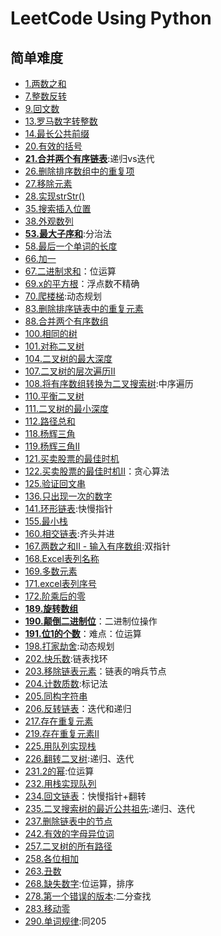 # LeetCode Using Python

## 简单难度
- [1.两数之和](two_sum.py)
- [7.整数反转](reverse_integer.py)
- [9.回文数](Palindrome_Number.py)
- [13.罗马数字转整数](roman_to_integer.py)
- [14.最长公共前缀](longest_common_prefix.py)
- [20.有效的括号](valid_parentheses.py)
- [**21.合并两个有序链表**](merge_two_sorted_lists.py):递归vs迭代
- [26.删除排序数组中的重复项](remove_duplicates_from_sorted_array.py)
- [27.移除元素](remove_element.py)
- [28.实现strStr()](implement_strstr.py)
- [35.搜索插入位置](search_insert_position.py)
- [38.外观数列](count_and_say.py)
- [**53.最大子序和**](maximum_subarray.py):分治法
- [58.最后一个单词的长度](length_of_last_word.py)
- [66.加一](plus_one.py)
- [67.二进制求和](add_binary.py)：位运算
- [69.x的平方根](sqrtx.py)：浮点数不精确
- [70.爬楼梯](climbing_stairs.py):动态规划
- [83.删除排序链表中的重复元素](83.删除排序链表中的重复元素.py)
- [88.合并两个有序数组](88.合并两个有序数组.py)
- [100.相同的树](100.相同的树.py)
- [101.对称二叉树](101.对称二叉树.py)
- [104.二叉树的最大深度](104.二叉树的最大深度.py)
- [107.二叉树的层次遍历II](107.二叉树的层次遍历-ii.py)
- [108.将有序数组转换为二叉搜索树](108.将有序数组转换为二叉搜索树.py):中序遍历
- [110.平衡二叉树](110.平衡二叉树.py)
- [111.二叉树的最小深度](111.二叉树的最小深度.py)
- [112.路径总和](112.路径总和.py)
- [118.杨辉三角](118.杨辉三角.py)
- [119.杨辉三角II](119.杨辉三角-ii.py)
- [121.买卖股票的最佳时机](121.买卖股票的最佳时机.py)
- [122.买卖股票的最佳时机II](122.买卖股票的最佳时机-ii.py)：贪心算法
- [125.验证回文串](125.验证回文串.py)
- [136.只出现一次的数字](136.只出现一次的数字.py)
- [141.环形链表](141.环形链表.py):快慢指针
- [155.最小栈](155.最小栈.py)
- [160.相交链表](160.相交链表.py):齐头并进
- [167.两数之和II - 输入有序数组](167.两数之和-ii-输入有序数组.py):双指针
- [168.Excel表列名称](168.excel表列名称.py)
- [169.多数元素](169.多数元素.py)
- [171.excel表列序号](171.excel表列序号.py)
- [172.阶乘后的零](172.阶乘后的零.py)
- [**189.旋转数组**](189.旋转数组.py)
- [**190.颠倒二进制位**](190.颠倒二进制位.py)：二进制位操作
- [**191.位1的个数**](191.位-1-的个数.py)：难点：位运算
- [198.打家劫舍](198.打家劫舍.py):动态规划
- [202.快乐数](202.快乐数.py):链表找环
- [203.移除链表元素](203.移除链表元素.py)：链表的哨兵节点
- [204.计数质数](204.计数质数.py):标记法
- [205.同构字符串](205.同构字符串.py)
- [206.反转链表](206.反转链表.py)：迭代和递归
- [217.存在重复元素](217.存在重复元素.py)
- [219.存在重复元素II](219.存在重复元素-ii.py)
- [225.用队列实现栈](225.用队列实现栈.py)
- [226.翻转二叉树](226.翻转二叉树.py):递归、迭代
- [231.2的幂](231.2-的幂.py):位运算
- [232.用栈实现队列](232.用栈实现队列.py)
- [234.回文链表](234.回文链表.py)：快慢指针+翻转
- [235.二叉搜索树的最近公共祖先](235.二叉搜索树的最近公共祖先.py):递归、迭代
- [237.删除链表中的节点](237.删除链表中的节点.py)
- [242.有效的字母异位词](242.有效的字母异位词.py)
- [257.二叉树的所有路径](257.二叉树的所有路径.py)
- [258.各位相加](258.各位相加.py)
- [263.丑数](263.丑数.py)
- [268.缺失数字](268.缺失数字.py):位运算，排序
- [278.第一个错误的版本](278.第一个错误的版本.py):二分查找
- [283.移动零](283.移动零.py)
- [290.单词规律](290.单词规律.py):同205